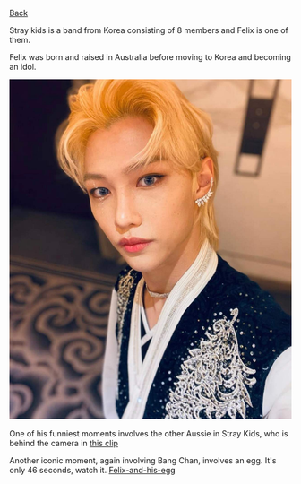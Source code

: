[Back](https://monip1.github.io/Chaos/fun-things/)

Stray kids is a band from Korea consisting of 8 members and Felix is one of them.

Felix was born and raised in Australia before moving to Korea and becoming an idol.

![felix](../pictures/felix-face.jpg)

One of his funniest moments involves the other Aussie in Stray Kids, who is behind the camera in [this clip](https://www.youtube.com/watch?v=CVosZbk65KI)

Another iconic moment, again involving Bang Chan, involves an egg. It's only 46 seconds, watch it. [Felix-and-his-egg](https://www.youtube.com/watch?v=ECUPzfcw_vM)
